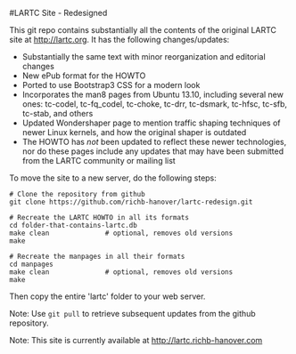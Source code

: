 #LARTC Site - Redesigned

This git repo contains substantially all the contents of the original LARTC site at http://lartc.org.
It has the following changes/updates:

* Substantially the same text with minor reorganization and editorial changes
* New ePub format for the HOWTO
* Ported to use Bootstrap3 CSS for a modern look
* Incorporates the man8 pages from Ubuntu 13.10, including several new ones: tc-codel, tc-fq_codel, tc-choke, tc-drr, tc-dsmark, tc-hfsc, tc-sfb, tc-stab, and others
* Updated Wondershaper page to mention traffic shaping techniques of newer Linux kernels, and how the original shaper is outdated
* The HOWTO has *not* been updated to reflect these newer technologies, nor do these pages include any updates that may have been submitted from the LARTC community or mailing list

To move the site to a new server, do the following steps:

	# Clone the repository from github
    git clone https://github.com/richb-hanover/lartc-redesign.git
	
	# Recreate the LARTC HOWTO in all its formats
    cd folder-that-contains-lartc.db
    make clean              # optional, removes old versions
    make                        
    
    # Recreate the manpages in all their formats
    cd manpages
    make clean              # optional, removes old versions
    make
        
Then copy the entire 'lartc' folder to your web server.

Note: Use `git pull` to retrieve subsequent updates from the github repository.

Note: This site is currently available at http://lartc.richb-hanover.com
